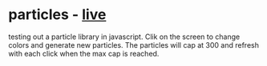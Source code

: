 # particles - [live](https://michaelj916.github.io/particles) 
testing out a particle library in javascript. 
Clik on the screen to change colors and generate new particles. The particles will cap at 300 and refresh with each click when the max cap is reached. 
